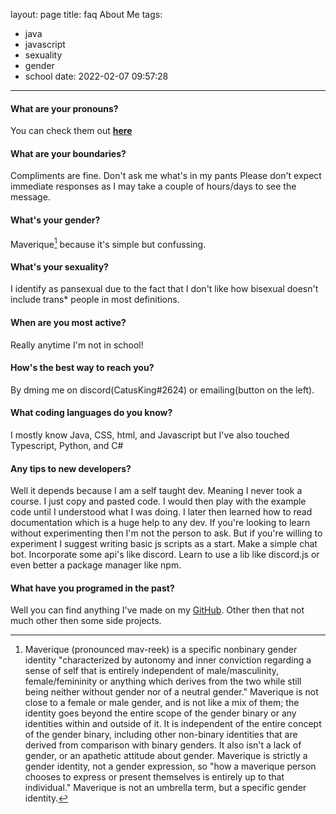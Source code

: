 layout: page
title: faq About Me
tags:
  - java
  - javascript
  - sexuality
  - gender
  - school
date: 2022-02-07 09:57:28
---
#### What are your pronouns?

You can check them out **[here](https://en.pronouns.page/@CatusKing)**

#### What are your boundaries?

Compliments are fine.
Don't ask me what's in my pants
Please don\'t expect immediate responses as I may take a couple of hours/days to see the message.

#### What\'s your gender?

Maverique[^1] because it\'s simple but confussing.

#### What\'s your sexuality?

I identify as pansexual due to the fact that I don\'t like how bisexual doesn\'t include trans\* people in most definitions.

#### When are you most active?

Really anytime I'm not in school!

#### How's the best way to reach you?

By dming me on discord(CatusKing#2624) or emailing(button on the left).

#### What coding languages do you know?

I mostly know Java, CSS, html, and Javascript but I\'ve also touched Typescript, Python, and C#

#### Any tips to new developers?

Well it depends because I am a self taught dev. Meaning I never took a course. I just copy and pasted code. I would then play with the example code until I understood what I was doing. I later then learned how to read documentation which is a huge help to any dev. If you\'re looking to learn without experimenting then I\'m not the person to ask. But if you\'re willing to experiment I suggest writing basic js scripts as a start. Make a simple chat bot. Incorporate some api\'s like discord. Learn to use a lib like discord.js or even better a package manager like npm.

#### What have you programed in the past?

Well you can find anything I\'ve made on my [GitHub](https://github.com/CatusKing). Other then that not much other then some side projects.

[^1]: Maverique (pronounced mav-reek) is a specific nonbinary gender identity "characterized by autonomy and inner conviction regarding a sense of self that is entirely independent of male/masculinity, female/femininity or anything which derives from the two while still being neither without gender nor of a neutral gender." Maverique is not close to a female or male gender, and is not like a mix of them; the identity goes beyond the entire scope of the gender binary or any identities within and outside of it. It is independent of the entire concept of the gender binary, including other non-binary identities that are derived from comparison with binary genders. It also isn't a lack of gender, or an apathetic attitude about gender. Maverique is strictly a gender identity, not a gender expression, so "how a maverique person chooses to express or present themselves is entirely up to that individual." Maverique is not an umbrella term, but a specific gender identity.